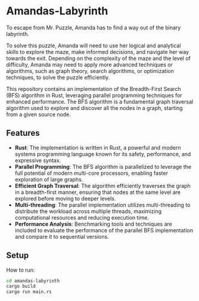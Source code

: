 # Amandas-Labyrinth

To escape from Mr. Puzzle, Amanda has to find a way out of the binary labyrinth.

To solve this puzzle, Amanda will need to use her logical and analytical skills to explore the maze, make informed decisions, and navigate her way towards the exit. Depending on the complexity of the maze and the level of difficulty, Amanda may need to apply more advanced techniques or algorithms, such as graph theory, search algorithms, or optimization techniques, to solve the puzzle efficiently.

This repository contains an implementation of the Breadth-First Search (BFS) algorithm in Rust, leveraging parallel programming techniques for enhanced performance. The BFS algorithm is a fundamental graph traversal algorithm used to explore and discover all the nodes in a graph, starting from a given source node.

## Features

+ **Rust**: The implementation is written in Rust, a powerful and modern systems programming language known for its safety, performance, and expressive syntax.
+ **Parallel Programming**: The BFS algorithm is parallelized to leverage the full potential of modern multi-core processors, enabling faster exploration of large graphs.
+ **Efficient Graph Traversal**: The algorithm efficiently traverses the graph in a breadth-first manner, ensuring that nodes at the same level are explored before moving to deeper levels.
+ **Multi-threading**: The parallel implementation utilizes multi-threading to distribute the workload across multiple threads, maximizing computational resources and reducing execution time.
+ **Performance Analysis**: Benchmarking tools and techniques are included to evaluate the performance of the parallel BFS implementation and compare it to sequential versions.

## Setup

How to run:

```bash
cd amandas-labyrinth
cargo build
cargo run main.rs
```